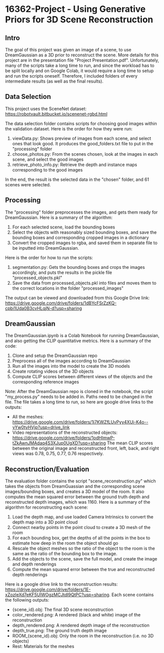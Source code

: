 # 16362-Project - Using Generative Priors for 3D Scene Reconstruction

## Intro
The goal of this project was given an image of a scene, to use DreamGaussian as a 3D prior to reconstruct the scene. More details for this project are in the presentation file "Project Presentation.pdf". Unfortunately, many of the scripts take a long time to run, and since the workload has to be split locally and on Google Colab, it would require a long time to setup and run the scripts oneself. Therefore, I included folders of every intermediate results (as well as the final results).

## Data Selection
This project uses the SceneNet dataset: https://robotvault.bitbucket.io/scenenet-rgbd.html

The data selection folder contains scripts for choosing good images within the validation dataset. Here is the order for how they were run:
1. viewData.py: Shows preview of images from each scene, and select ones that look good. It produces the good_folders.txt file to put in the "processing" folder
2. choose_photos.py: From the scenes chosen, look at the images in each scene, and select the good images
3. retrieve_photo_info.py: Retrieve the depth and instance maps corresponding to the good images

In the end, the result is the selected data in the "chosen" folder, and 61 scenes were selected.

## Processing

The "processing" folder preprocesses the images, and gets them ready for DreamGaussian. Here is a summary of the algorithm:
1. For each selected scene, load the bounding boxes
2. Select the objects with reasonably sized bounding boxes, and save the bounding boxes and corresponding cropped images in a dictionary
3. Convert the cropped images to rgba, and saved them in separate file to be inputted into DreamGaussian.

Here is the order for how to run the scripts:
1. segmentation.py: Gets the bounding boxes and crops the images accordingly, and puts the results in the pickle file "processed_objects.pkl"
2. Save the data from processed_objects.pkl into files and moves them to the correct locations in the folder "processed_images"

The output can be viewed and downloaded from this Google Drive link: https://drive.google.com/drive/folders/1dBYcFSrZzKQ-cpbi1Uda0B3cvHLqjN-d?usp=sharing

## DreamGaussian
The DreamGaussian.ipynb is a Colab Notebook for running DreamGaussian, and also getting the CLIP quantitative metrics. 
Here is a summary of the code:
1. Clone and setup the DreamGaussian repo
2. Preprocess all of the images according to DreamGaussian
3. Run all the images into the model to create the 3D models
4. Create rotating videos of the 3D objects
5. Compute CLIP scores between different views of the objects and the corresponding reference images

Note: After the DreamGaussian repo is cloned in the notebook, the script "my_process.py" needs to be added in. Paths need to be changed in the file. The file takes a long time to run, so here are google drive links to the outputs:
- All the meshes: https://drive.google.com/drive/folders/1i7KWZfLUvPyy4XUi-K4o--vYw0tyHVjp?usp=drive_link
- Video representations of the reconstructed objects: https://drive.google.com/drive/folders/1odHImwP-tZkAwnJMAdaq4S3XJup0UgXD?usp=sharing
The mean CLIP scores between the original image and reconstructed front, left, back, and right views was 0.78, 0.75, 0.77, 0.76 respectively.

## Reconstruction/Evaluation
The evaluation folder contains the script "scene_reconstruction.py" which takes the objects from DreamGuassian and the corresponding scene images/bounding boxes, and creates a 3D model of the room. It also computes the mean squared error between the ground truth depth and reconstructed depth images, which was 1160. Here is a summary of the algorithm for reconstructing each scene:
1. Load the depth map, and use loaded Camera Intrinsics to convert the depth map into a 3D point cloud
2. Connect nearby points in the point cloud to create a 3D mesh of the room
3. For each bounding box, get the depths of all the points in the box to estimate how deep in the room the object should go
4. Rescale the object meshes so the ratio of the object to the room is the same as the ratio of the bounding box to the image.
5. Add the objects to the scene, save the full model, and create the image and depth renderings
6. Compute the mean squared error between the true and reconstructed depth renderings

Here is a google drive link to the reconstruction results: https://drive.google.com/drive/folders/1E-xZozIeXd7eKF5UlWOgzMCJtdl9QtPC?usp=sharing. Each scene contains the following outputs:
- {scene_id}.obj: The final 3D scene reconstruction
- color_rendered.png: A rendered (black and white) image of the reconstruction
- depth_rendered.png: A rendered depth image of the reconstruction
- depth_true.png: The ground truth depth image
- ROOM_{scene_id}.obj: Only the room in the reconstruction (i.e. no 3D objects)
- Rest: Materials for the meshes

